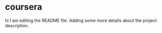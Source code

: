 # coursera
hi
I am editing the README file. Adding some more details about the project description.
